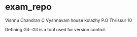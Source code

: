 # exam_repo
Vishnu Chandran C
Vyshnavam house 
kolazhy P.O
Thrissur 10

Defining Git:-Git is a tool used for version control.
